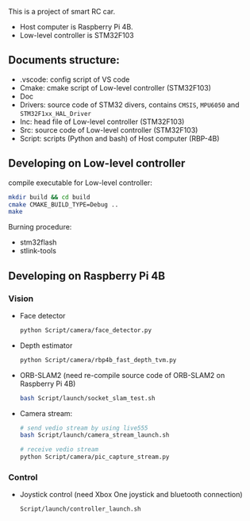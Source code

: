 This is a project of smart RC car.

- Host computer is Raspberry Pi 4B.
- Low-level controller is STM32F103

## Documents structure:
- .vscode: config script of VS code
- Cmake: cmake script of Low-level controller (STM32F103)
- Doc
- Drivers: source code of STM32 divers, contains `CMSIS`, `MPU6050` and `STM32F1xx_HAL_Driver`
- Inc: head file of Low-level controller (STM32F103)
- Src: source code of Low-level controller (STM32F103)
- Script: scripts (Python and bash) of Host computer (RBP-4B)

## Developing on Low-level controller
compile executable for Low-level controller:
```bash
mkdir build && cd build
cmake CMAKE_BUILD_TYPE=Debug ..
make
```

Burning procedure:
- stm32flash
- stlink-tools

## Developing on Raspberry Pi 4B
### Vision
- Face detector
  ```bash
  python Script/camera/face_detector.py
  ```
- Depth estimator
  ```bash
  python Script/camera/rbp4b_fast_depth_tvm.py
  ```
- ORB-SLAM2 (need re-compile source code of ORB-SLAM2 on Raspberry Pi 4B)
  ```bash
  bash Script/launch/socket_slam_test.sh
  ```
- Camera stream:
  ```bash
  # send vedio stream by using live555
  bash Script/launch/camera_stream_launch.sh
  
  # receive vedio stream
  python Script/camera/pic_capture_stream.py
  ```
### Control
- Joystick control (need Xbox One joystick and bluetooth connection)
  ```bash
  Script/launch/controller_launch.sh
  ```
